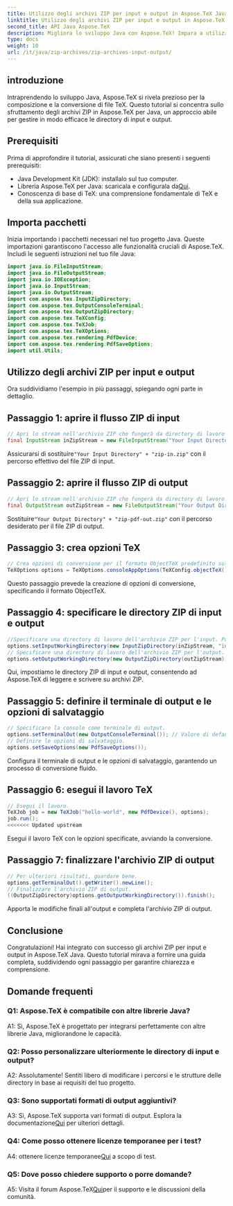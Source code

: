```yaml
---
title: Utilizzo degli archivi ZIP per input e output in Aspose.TeX Java
linktitle: Utilizzo degli archivi ZIP per input e output in Aspose.TeX Java
second_title: API Java Aspose.TeX
description: Migliora lo sviluppo Java con Aspose.TeX! Impara a utilizzare gli archivi ZIP per input e output efficienti. Segui subito la nostra guida passo passo.
type: docs
weight: 10
url: /it/java/zip-archives/zip-archives-input-output/
---
```

## introduzione
Intraprendendo lo sviluppo Java, Aspose.TeX si rivela prezioso per la composizione e la conversione di file TeX. Questo tutorial si concentra sullo sfruttamento degli archivi ZIP in Aspose.TeX per Java, un approccio abile per gestire in modo efficace le directory di input e output.
## Prerequisiti
Prima di approfondire il tutorial, assicurati che siano presenti i seguenti prerequisiti:
- Java Development Kit (JDK): installalo sul tuo computer.
-  Libreria Aspose.TeX per Java: scaricala e configurala da[Qui](https://releases.aspose.com/tex/java/).
- Conoscenza di base di TeX: una comprensione fondamentale di TeX e della sua applicazione.
## Importa pacchetti
Inizia importando i pacchetti necessari nel tuo progetto Java. Queste importazioni garantiscono l'accesso alle funzionalità cruciali di Aspose.TeX. Includi le seguenti istruzioni nel tuo file Java:
```java
import java.io.FileInputStream;
import java.io.FileOutputStream;
import java.io.IOException;
import java.io.InputStream;
import java.io.OutputStream;
import com.aspose.tex.InputZipDirectory;
import com.aspose.tex.OutputConsoleTerminal;
import com.aspose.tex.OutputZipDirectory;
import com.aspose.tex.TeXConfig;
import com.aspose.tex.TeXJob;
import com.aspose.tex.TeXOptions;
import com.aspose.tex.rendering.PdfDevice;
import com.aspose.tex.rendering.PdfSaveOptions;
import util.Utils;
```

## Utilizzo degli archivi ZIP per input e output

Ora suddividiamo l'esempio in più passaggi, spiegando ogni parte in dettaglio.

## Passaggio 1: aprire il flusso ZIP di input

```java
// Apri lo stream nell'archivio ZIP che fungerà da directory di lavoro di input.
final InputStream inZipStream = new FileInputStream("Your Input Directory" + "zip-in.zip");
```

 Assicurarsi di sostituire`"Your Input Directory" + "zip-in.zip"` con il percorso effettivo del file ZIP di input.

## Passaggio 2: aprire il flusso ZIP di output

```java
// Apri lo stream nell'archivio ZIP che fungerà da directory di lavoro di output.
final OutputStream outZipStream = new FileOutputStream("Your Output Directory" + "zip-pdf-out.zip");
```

 Sostituire`"Your Output Directory" + "zip-pdf-out.zip"` con il percorso desiderato per il file ZIP di output.

## Passaggio 3: crea opzioni TeX

```java
// Crea opzioni di conversione per il formato ObjectTeX predefinito sull'estensione del motore ObjectTeX.
TeXOptions options = TeXOptions.consoleAppOptions(TeXConfig.objectTeX());
```

Questo passaggio prevede la creazione di opzioni di conversione, specificando il formato ObjectTeX.

## Passaggio 4: specificare le directory ZIP di input e output

```java
//Specificare una directory di lavoro dell'archivio ZIP per l'input. Puoi anche specificare un percorso all'interno dell'archivio.
options.setInputWorkingDirectory(new InputZipDirectory(inZipStream, "in"));
// Specificare una directory di lavoro dell'archivio ZIP per l'output.
options.setOutputWorkingDirectory(new OutputZipDirectory(outZipStream));
```

Qui, impostiamo le directory ZIP di input e output, consentendo ad Aspose.TeX di leggere e scrivere su archivi ZIP.

## Passaggio 5: definire il terminale di output e le opzioni di salvataggio

```java
// Specificare la console come terminale di output.
options.setTerminalOut(new OutputConsoleTerminal()); // Valore di default. Assegnazione arbitraria.
// Definire le opzioni di salvataggio.
options.setSaveOptions(new PdfSaveOptions());
```

Configura il terminale di output e le opzioni di salvataggio, garantendo un processo di conversione fluido.

## Passaggio 6: esegui il lavoro TeX

```java
// Esegui il lavoro.
TeXJob job = new TeXJob("hello-world", new PdfDevice(), options);
job.run();
<<<<<<< Updated upstream
```

Esegui il lavoro TeX con le opzioni specificate, avviando la conversione.

## Passaggio 7: finalizzare l'archivio ZIP di output

```java
// Per ulteriori risultati, guardare bene.
options.getTerminalOut().getWriter().newLine();
// Finalizzare l'archivio ZIP di output.
((OutputZipDirectory)options.getOutputWorkingDirectory()).finish();
```

Apporta le modifiche finali all'output e completa l'archivio ZIP di output.

## Conclusione

Congratulazioni! Hai integrato con successo gli archivi ZIP per input e output in Aspose.TeX Java. Questo tutorial mirava a fornire una guida completa, suddividendo ogni passaggio per garantire chiarezza e comprensione.

## Domande frequenti

### Q1: Aspose.TeX è compatibile con altre librerie Java?

A1: Sì, Aspose.TeX è progettato per integrarsi perfettamente con altre librerie Java, migliorandone le capacità.

### Q2: Posso personalizzare ulteriormente le directory di input e output?

A2: Assolutamente! Sentiti libero di modificare i percorsi e le strutture delle directory in base ai requisiti del tuo progetto.

### Q3: Sono supportati formati di output aggiuntivi?

 A3: Sì, Aspose.TeX supporta vari formati di output. Esplora la documentazione[Qui](https://reference.aspose.com/tex/java/) per ulteriori dettagli.

### Q4: Come posso ottenere licenze temporanee per i test?

 A4: ottenere licenze temporanee[Qui](https://purchase.aspose.com/temporary-license/) a scopo di test.

### Q5: Dove posso chiedere supporto o porre domande?

 A5: Visita il forum Aspose.TeX[Qui](https://forum.aspose.com/c/tex/47)per il supporto e le discussioni della comunità.